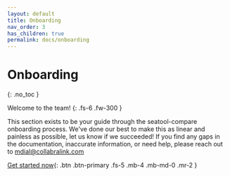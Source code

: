 ```yaml
---
layout: default
title: Onboarding
nav_order: 3
has_children: true
permalink: docs/onboarding
---
```


# Onboarding
{: .no_toc }

Welcome to the team! 
{: .fs-6 .fw-300 }

This section exists to be your guide through the seatool-compare onboarding process.  We've done our best to make this as linear and painless as possible, let us know if we succeeded!  If you find any gaps in the documentation, inaccurate information, or need help, please reach out to mdial@collabralink.com

[Get started now](team){: .btn .btn-primary .fs-5 .mb-4 .mb-md-0 .mr-2 } 
